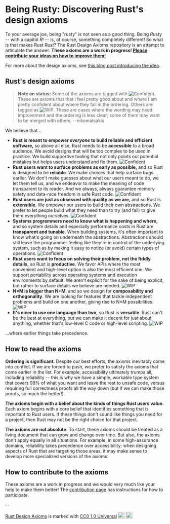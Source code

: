 # Being Rusty: Discovering Rust's design axioms

To your average joe, being "rusty" is not seen as a good thing.
Being *R*usty -- with a capitol *R*! -- is, of course, something completely different!
So what is that makes Rust *Rust*?
The Rust Design Axioms repository is an attempt to articulate the answer.
**These axioms are a work in progress! [Please contribute your ideas on how to improve them!](./contributing.md)**

For more about the design axioms, see [this blog post introducing the idea]().

## Rust's design axioms

> **Note on status:** Some of the axioms are tagged with ![Confident][]. These are axioms that that I feel pretty good about and where I am pretty confident about where they fall in the ordering. Others are tagged as ![WIP][]. These are cases where the wording may need improvement and the ordering is less clear; some of them may want to be merged with others. --nikomatsakis

[Confident]: https://img.shields.io/badge/Status-Confident-darkgreen
[WIP]: https://img.shields.io/badge/Status-WIP-yellow

We believe that...

* **Rust is meant to empower *everyone* to build reliable and efficient software,** so above all else, Rust needs to be **accessible** to a broad audience. We avoid designs that will be too complex to be used in practice. We build supportive tooling that not only points out potential mistakes but helps users understand and fix them. ![Confident][] 
* **Rust users want to surface problems as early as possible,** and so Rust is designed to be **reliable**. We make choices that help surface bugs earlier. We don't make guesses about what our users meant to do, we let them tell us, and we endeavor to make the meaning of code transparent to its reader. And we always, always guarantee memory safety and data-race freedom in safe Rust code. ![Confident][] 
* **Rust users are just as obsessed with quality as we are,** and so Rust is **extensible**. We empower our users to build their own abstractions. We prefer to let people build what they need than to try (and fail) to give them everything ourselves. ![Confident][] 
* **Systems programmers need to know what is happening and where,** and so system details and especially performance costs in Rust are **transparent and tunable**. When building systems, it's often important to know what's going on underneath the abstractions. Abstractions should still leave the programmer feeling like they're in control of the underlying system, such as by making it easy to notice (or avoid) certain types of operations. ![Confident][] 
* **Rust users want to focus on solving their problem, not the fiddly details,** so Rust is **productive**. We favor APIs where the most convenient and high-level option is also the most efficient one. We support portability across operating systems and execution environments by default. We aren't explicit for the sake of being explicit, but rather to surface details we believe are needed. ![WIP][]
* **N×M is bigger than N+M**, and so we design for **composability and orthogonality**. We are looking for features that tackle independent problems and build on one another, giving rise to N×M possibilities. ![WIP][]
* **It's nicer to use one language than two,** so Rust is **versatile**. Rust can't be the best at everything, but we can make it decent for just about anything, whether that's low-level C code or high-level scripting. ![WIP][]

...where earlier things take precedence.

## How to read the axioms

**Ordering is significant.** Despite our best efforts, the axioms inevitably come into conflict. If we are forced to push, we prefer to satisfy the axioms that come earlier in the list. For example, accessibility ultimately trumps all, including reliability -- this is why we have a simple, workable type system that covers 99% of what you want and leave the rest to unsafe code, versus requiring full correctness proofs all the way down (but if we can make those proofs, so much the better!).

**The axioms begin with a belief about the kinds of things Rust users value.** Each axiom begins with a core belief that identifies something that is important to Rust users. If these things don't sound like things you need for a project, then Rust may not be the right choice for that project.

**The axioms are not absolute.** To start, these axioms should be treated as a living document that can grow and change over time. But also, the axioms don't apply equally in all situations. For example, in some high-assurance domains, reliability takes precedence over accessibility; when designing aspects of Rust that are targeting those areas, it may make sense to develop more specialized versions of the axioms.

## How to contribute to the axioms

These axioms are a work in progress and we would very much like your help to make them better!
The [contribution page](./contributing.md) has instructions for how to participate.

--

 <p xmlns:cc="http://creativecommons.org/ns#" xmlns:dct="http://purl.org/dc/terms/"><a property="dct:title" rel="cc:attributionURL" href="https://github.com/nikomatsakis/rust-design-axioms">Rust Design Axioms</a> is marked with <a href="http://creativecommons.org/publicdomain/zero/1.0?ref=chooser-v1" target="_blank" rel="license noopener noreferrer" style="display:inline-block;">CC0 1.0 Universal<img style="height:22px!important;margin-left:3px;vertical-align:text-bottom;" src="https://mirrors.creativecommons.org/presskit/icons/cc.svg?ref=chooser-v1"><img style="height:22px!important;margin-left:3px;vertical-align:text-bottom;" src="https://mirrors.creativecommons.org/presskit/icons/zero.svg?ref=chooser-v1"></a></p> 
